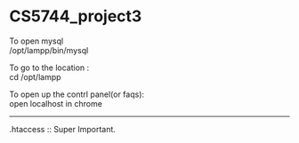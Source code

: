 # CS5744_project3

To open mysql     
/opt/lampp/bin/mysql  

To go to the location :   
cd /opt/lampp   

To open up the contrl panel(or faqs):     
open localhost in chrome

-------------------------------


.htaccess :: Super Important.





